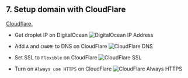 ## 7. Setup domain with CloudFlare

[Cloudflare.](https://www.cloudflare.com)

- Get droplet IP on DigitalOcean
  ![DigitalOcean IP Address](https://github.com/cezerin2/cezerin2/raw/master/docs/images/cezerin-digitalocean.png)

- Add `A` and `CNAME` to DNS on CloudFlare
  ![CloudFlare DNS](https://github.com/cezerin2/cezerin2/raw/master/docs/images/cezerin-cloudflare.png)
- Set SSL to `Flexible` on CloudFlare
  ![CloudFlare SSL](https://github.com/cezerin2/cezerin2/raw/master/docs/images/cf-ssl.png)

- Turn on `Always use HTTPS` on CloudFlare
  ![CloudFlare Always HTTPS](https://github.com/cezerin2/cezerin2/raw/master/docs/images/cf-alway-https.png)
